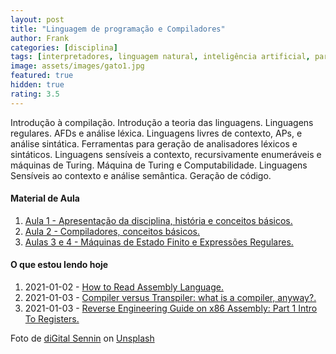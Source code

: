 ```yaml
---
layout: post
title: "Linguagem de programação e Compiladores"
author: Frank
categories: [disciplina]
tags: [interpretadores, linguagem natural, inteligência artificial, parsers]
image: assets/images/gato1.jpg
featured: true
hidden: true
rating: 3.5
---
```


Introdução à compilação. Introdução a teoria das linguagens. Linguagens regulares. AFDs e análise léxica. Linguagens livres de contexto, APs, e análise sintática. Ferramentas para geração de analisadores léxicos e sintáticos. Linguagens sensíveis a contexto, recursivamente enumeráveis e máquinas de Turing. Máquina de Turing e Computabilidade. Linguagens Sensíveis ao contexto e análise semântica. Geração de código.

<h4>Material de Aula</h4>
 
 <ol>
        <li><a href="https://frankalcantara.com/Aulas/Liguagens/out/Aula1.html" target="_blanck">Aula 1 - Apresentação da disciplina, história e conceitos básicos.</a></li>
        <li><a href="https://frankalcantara.com/Aulas/Liguagens/out/Aula2.html" target="_blanck">Aula 2 - Compiladores, conceitos básicos.</a></li>
        <li><a href="https://frankalcantara.com/Aulas/Liguagens/out/Aula3.html" target="_blanck">Aulas 3 e 4 - Máquinas de Estado Finito e Expressões Regulares.</a></li>
 </ol>

<h4>O que estou lendo hoje</h4>
<ol>
       <li>2021-01-02 - <a href="https://wolchok.org/posts/how-to-read-assembly-language/" target="_blanck">How to Read Assembly Language.</a></li> 
        <li>2021-01-03 - <a href="https://hisham.hm/2021/02/25/compiler-versus-transpiler-what-is-a-compiler-anyway/" target="_blanck">Compiler versus Transpiler: what is a compiler, anyway?.</a></li> 
        <li>2021-01-03 - <a href="https://infoseclina.blogspot.com/2017/06/reverse-engineering-guide-on-x86.html" target="_blanck">Reverse Engineering Guide on x86 Assembly: Part 1 Intro To Registers.</a></li> 
</ol>

<span>Foto de <a href="https://unsplash.com/@digitalsennin?utm_source=unsplash&amp;utm_medium=referral&amp;utm_content=creditCopyText">diGital Sennin</a> on <a href="https://unsplash.com/s/photos/computers?utm_source=unsplash&amp;utm_medium=referral&amp;utm_content=creditCopyText">Unsplash</a></span>
